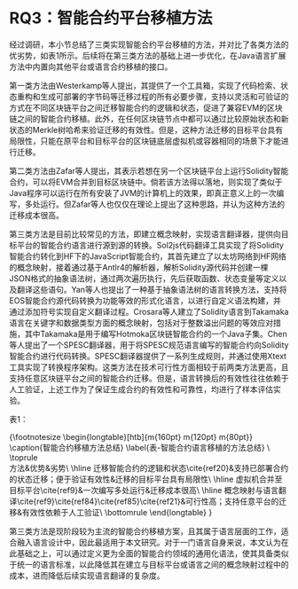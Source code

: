 # RQ3：智能合约平台移植方法

经过调研，本小节总结了三类实现智能合约平台移植的方法，并对比了各类方法的优劣势，如表1所示。后续将在第三类方法的基础上进一步优化，在Java语言扩展方法中内置向其他平台或语言合约移植的接口。

第一类方法由Westerkamp等人提出，其提供了一个工具箱，实现了代码检索、状态重构和生成可部署的字节码等迁移过程的所有必要步骤，支持以灵活和可验证的方式在不同区块链平台之间迁移智能合约的逻辑和状态，促进了兼容EVM的区块链之间的智能合约移植。此外，在任何区块链节点中都可以通过比较原始状态和新状态的Merkle树哈希来验证迁移的有效性。但是，这种方法迁移的目标平台具有局限性，只能在原平台和目标平台的区块链底层虚拟机或容器相同的场景下才能进行迁移。

第二类方法由Zafar等人提出，其表示若想在另一个区块链平台上运行Solidity智能合约，可以将EVM合并到目标区块链中。倘若该方法得以落地，则实现了类似于Java程序可以运行在所有安装了JVM的计算机上的效果，即真正意义上的一次编写，多处运行。但Zafar等人也仅仅在理论上提出了这种思路，并认为这种方法的迁移成本很高。

第三类方法是目前比较常见的方法，即建立概念映射，实现语言翻译器，提供向目标平台的智能合约语言进行源到源的转换。Sol2js代码翻译工具实现了将Solidity智能合约转化到HF下的JavaScript智能合约，其首先建立了以太坊网络到HF网络的概念映射，接着通过基于Antlr4的解析器，解析Solidity源代码并创建一棵JSON格式的抽象语法树，通过两次遍历执行，先后获取函数、状态变量等定义以及翻译这些语句。Yan等人也提出了一种基于抽象语法树的语言转换方法，支持将EOS智能合约源代码转换为功能等效的形式化语言，以进行自定义语法构建，并通过添加符号实现自定义翻译过程。Crosara等人建立了Solidity语言到Takamaka语言在关键字和数据类型方面的概念映射，包括对于整数溢出问题的等效应对措施，其中Takamaka是用于编写Hotmoka区块链智能合约的一个Java子集。Chen等人提出了一个SPESC翻译器，用于将SPESC规范语言编写的智能合约向Solidity智能合约进行代码转换。SPESC翻译器提供了一系列生成规则，并通过使用Xtext工具实现了转换程序架构。这类方法在技术可行性方面相较于前两类方法更高，且支持任意区块链平台之间的智能合约迁移。但是，语言转换后的有效性往往依赖于人工验证，上述工作为了保证生成合约的有效性和可靠性，均进行了样本评估实验。

表1：

{\footnotesize
\begin{longtable}[htb]{m{160pt} m{120pt} m{80pt}}
    \caption{智能合约移植方法总结} 
    \label{表-智能合约语言移植的方法总结} \\
         \toprule    
方法&优势&劣势\\
\hline
迁移智能合约的逻辑和状态\cite{ref20}&支持已部署合约的状态迁移；便于验证有效性&迁移的目标平台具有局限性\\
\hline
虚拟机合并至目标平台\cite{ref9}&一次编写多处运行&迁移成本很高\\
\hline
概念映射与语言翻译\cite{ref9}\cite{ref84}\cite{ref85}\cite{ref21}&可行性高；支持任意平台的迁移&有效性依赖于人工验证\\
        \bottomrule 
    \end{longtable} 
}

第三类方法是现阶段较为主流的智能合约移植方案，且其属于语言层面的工作，适合融入语言设计中，因此最适用于本文研究。对于一门语言自身来说，本文认为在此基础之上，可以通过定义更为全面的智能合约领域的通用化语法，使其具备类似于统一的语言标准，以此降低其在建立与目标平台或语言之间的概念映射过程中的成本，进而降低后续实现语言翻译的复杂度。